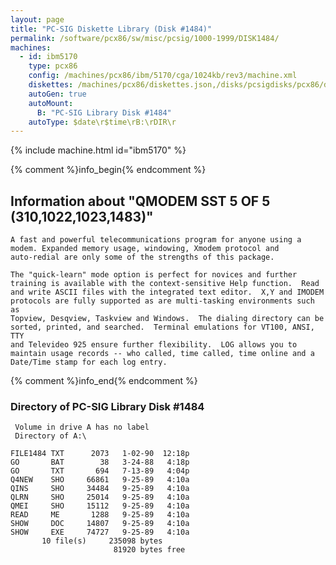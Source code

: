 ```yaml
---
layout: page
title: "PC-SIG Diskette Library (Disk #1484)"
permalink: /software/pcx86/sw/misc/pcsig/1000-1999/DISK1484/
machines:
  - id: ibm5170
    type: pcx86
    config: /machines/pcx86/ibm/5170/cga/1024kb/rev3/machine.xml
    diskettes: /machines/pcx86/diskettes.json,/disks/pcsigdisks/pcx86/diskettes.json
    autoGen: true
    autoMount:
      B: "PC-SIG Library Disk #1484"
    autoType: $date\r$time\rB:\rDIR\r
---
```


{% include machine.html id="ibm5170" %}

{% comment %}info_begin{% endcomment %}

## Information about "QMODEM SST 5 OF 5 (310,1022,1023,1483)"

    A fast and powerful telecommunications program for anyone using a
    modem. Expanded memory usage, windowing, Xmodem protocol and
    auto-redial are only some of the strengths of this package.
    
    The "quick-learn" mode option is perfect for novices and further
    training is available with the context-sensitive Help function.  Read
    and write ASCII files with the integrated text editor.  X,Y and IMODEM
    protocols are fully supported as are multi-tasking environments such as
    Topview, Desqview, Taskview and Windows.  The dialing directory can be
    sorted, printed, and searched.  Terminal emulations for VT100, ANSI, TTY
    and Televideo 925 ensure further flexibility.  LOG allows you to
    maintain usage records -- who called, time called, time online and a
    Date/Time stamp for each log entry.
{% comment %}info_end{% endcomment %}


### Directory of PC-SIG Library Disk #1484

     Volume in drive A has no label
     Directory of A:\

    FILE1484 TXT      2073   1-02-90  12:18p
    GO       BAT        38   3-24-88   4:18p
    GO       TXT       694   7-13-89   4:04p
    Q4NEW    SHO     66861   9-25-89   4:10a
    QINS     SHO     34484   9-25-89   4:10a
    QLRN     SHO     25014   9-25-89   4:10a
    QMEI     SHO     15112   9-25-89   4:10a
    READ     ME       1288   9-25-89   4:10a
    SHOW     DOC     14807   9-25-89   4:10a
    SHOW     EXE     74727   9-25-89   4:10a
           10 file(s)     235098 bytes
                           81920 bytes free
